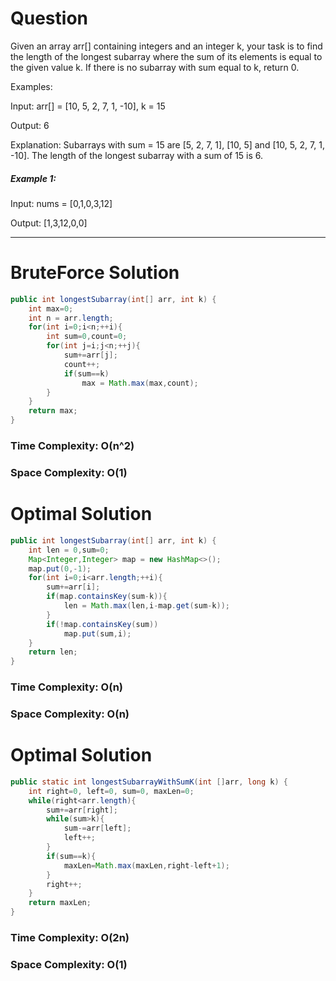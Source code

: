 # Question

Given an array arr[] containing integers and an integer k, your task is to find the length of the longest subarray where the sum of its elements is equal to the given value k. If there is no subarray with sum equal to k, return 0.

Examples:

Input: arr[] = [10, 5, 2, 7, 1, -10], k = 15

Output: 6

Explanation: Subarrays with sum = 15 are [5, 2, 7, 1], [10, 5] and [10, 5, 2, 7, 1, -10]. The length of the longest subarray with a sum of 15 is 6.

 

##### Example 1:

Input: nums = [0,1,0,3,12]

Output: [1,3,12,0,0]

***

# BruteForce Solution

``` java
public int longestSubarray(int[] arr, int k) {
    int max=0;
    int n = arr.length;
    for(int i=0;i<n;++i){
        int sum=0,count=0;
        for(int j=i;j<n;++j){
            sum+=arr[j];
            count++;
            if(sum==k)
                max = Math.max(max,count);
        }
    }
    return max;
}
```

### Time Complexity: O(n^2)
### Space Complexity: O(1)


# Optimal Solution

``` java
public int longestSubarray(int[] arr, int k) {
    int len = 0,sum=0;
    Map<Integer,Integer> map = new HashMap<>();
    map.put(0,-1);
    for(int i=0;i<arr.length;++i){
        sum+=arr[i];
        if(map.containsKey(sum-k)){
            len = Math.max(len,i-map.get(sum-k));
        }
        if(!map.containsKey(sum))
            map.put(sum,i);
    }
    return len;
}
```

### Time Complexity: O(n)
### Space Complexity: O(n)



# Optimal Solution

``` java
public static int longestSubarrayWithSumK(int []arr, long k) {
    int right=0, left=0, sum=0, maxLen=0;
    while(right<arr.length){
        sum+=arr[right];
        while(sum>k){
            sum-=arr[left];
            left++;
        }
        if(sum==k){
            maxLen=Math.max(maxLen,right-left+1);
        }
        right++;
    }
    return maxLen;
}
```

### Time Complexity: O(2n)
### Space Complexity: O(1)